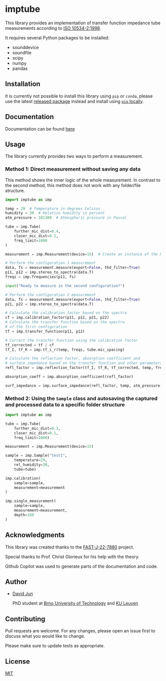# imptube

This library provides an implementation of transfer function impedance tube measurements according to [ISO 10534-2:1998](https://www.iso.org/standard/22851.html).

It requires several Python packages to be installed:

- sounddevice
- soundfile
- scipy
- numpy
- pandas

## Installation

It is currently not possible to install this library using `pip` or `conda`, please use the latest [released package](https://github.com/vyhyb/imptube/releases) instead and install using [`pip` locally](https://packaging.python.org/en/latest/tutorials/installing-packages/).

## Documentation

Documentation can be found [here](https://vyhyb.github.io/imptube/)

## Usage

The library currently provides two ways to perform a measurement.

### Method 1: Direct measurement without saving any data

This method shows the inner logic of the whole measurement. In contrast to the second method, this method does not work with any folder/file structure.

```python
import imptube as imp

temp = 29  # Temperature in degrees Celsius
humidity = 30  # Relative humidity in percent
atm_pressure = 101300  # Atmospheric pressure in Pascal

tube = imp.Tube(
    further_mic_dist=0.4,
    closer_mic_dist=0.1,
    freq_limit=1000
)

measurement = imp.Measurement(device=15)  # Create an instance of the Measurement class

# Perform the configuration 1 measurement
data, fs = measurement.measure(export=False, thd_filter=True)  
p11, p12 = imp.stereo_to_spectra(data.T)
freqs = imp.frequencies(p11, fs)

input("Ready to measure in the second configuration?") 

# Perform the configuration 2 measurement
data, fs = measurement.measure(export=False, thd_filter=True)
p21, p22 = imp.stereo_to_spectra(data.T)

# Calculate the calibration factor based on the spectra
cf = imp.calibration_factor(p11, p12, p21, p22)
# Calculate the transfer function based on the spectra
# of the first configuration
tf = imp.transfer_function(p11, p12)  

# Correct the transfer function using the calibration factor
tf_corrected = tf / cf  
tf_I, tf_R = imp.tf_i_r(temp, freqs, tube.mic_spacing)

# Calculate the reflection factor, absorption coefficient and 
# surface impedance based on the transfer function and other parameters
refl_factor = imp.reflection_factor(tf_I, tf_R, tf_corrected, temp, freqs, tube.closer_mic_dist)  

absorption_coeff = imp.absorption_coefficient(refl_factor)

surf_impedance = imp.surface_impedance(refl_factor, temp, atm_pressure)
```

### Method 2: Using the `Sample` class and autosaving the captured and processed data to a specific folder structure

```python
import imptube as imp

tube = imp.Tube(
    further_mic_dist=0.3,
    closer_mic_dist=0.1,
    freq_limit=1000)

measurement = imp.Measurement(device=15)

sample = imp.Sample("test1",
    temperature=29,
    rel_humidity=30,
    tube=tube)

imp.calibration(
    sample=sample,
    measurement=measurement
)

imp.single_measurement(
    sample=sample,
    measurement=measurement,
    depth=160
)
```

## Acknowledgments

This library was created thanks to the [FAST-J-22-7880](https://www.vut.cz/vav/projekty/detail/33840) project.

Special thanks to Prof. Christ Glorieux for his help with the theory.

Github Copilot was used to generate parts of the documentation and code.

## Author

- [David Jun](https://www.fce.vutbr.cz/o-fakulte/lide/david-jun-12801/)
  
  PhD student at [Brno University of Technology](https://www.vutbr.cz/en/) and [KU Leuven](https://www.kuleuven.be/english/)

## Contributing

Pull requests are welcome. For any changes, please open an issue first
to discuss what you would like to change.

Please make sure to update tests as appropriate.

## License

[MIT](https://choosealicense.com/licenses/mit/)
